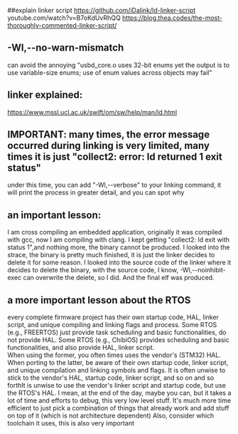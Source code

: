 ##explain linker script
https://github.com/iDalink/ld-linker-script
youtube.com/watch?v=B7oKdUvRhQQ
https://blog.thea.codes/the-most-thoroughly-commented-linker-script/

## -Wl,--no-warn-mismatch
can avoid the annoying "usbd_core.o uses 32-bit enums yet the output is to use variable-size enums; use of enum values across objects may fail"

## linker explained:
https://www.mssl.ucl.ac.uk/swift/om/sw/help/man/ld.html

## IMPORTANT: many times, the error message occurred during linking is very limited, many times it is just "collect2: error: ld returned 1 exit status"
under this time, you can add "-Wl,--verbose" to your linking command, it will print the process in greater detail, and you can spot why

## an important lesson:
I am cross compiling an embedded application, originally it was compiled with gcc, now I am compiling with clang. I kept getting "collect2: ld exit with status 1",and nothing more, the binary cannot be produced. 
I looked into the strace, the binary is pretty much finished, it is just the linker decides to delete it for some reason. I looked into the source code of the linker where it decides to delete the binary, with the source code, I know, -Wl,--noinhibit-exec can overwrite the delete, so I did. And the final elf was produced. 

## a more important lesson about the RTOS
every complete firmware project has their own startup code, HAL, linker script, and unique compiling and linking flags and process. 
Some RTOS (e.g., FREERTOS) just provide task scheduling and basic functionalities, do not provide HAL.
Some RTOS (e.g., ChibiOS) provides scheduling and basic functionalities, and also provide HAL, linker script.  
When using the former, you often times uses the vendor's (STM32) HAL.
When porting to the latter, be aware of their own startup code, linker script, and unique compilation and linking symbols and flags. 
It is often unwise to stick to the vendor's HAL, startup code, linker script, and so on and so forthIt is unwise to use the vendor's linker script and startup code, but use the RTOS's HAL.
I mean, at the end of the day, maybe you can, but it takes a lot of time and efforts to debug, this very low level stuff.
It's much more time efficient to just pick a combination of things that already work and add stuff on top of it (which is not architecture dependent)
Also, consider which toolchain it uses, this is also very important


